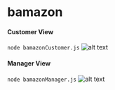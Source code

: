 # bamazon

#### Customer View
`node bamazonCustomer.js`
![alt text](https://github.com/do-kevin/bamazon/blob/master/assets/images/Customer-View.gif "Customer View Demo")


#### Manager View
`node bamazonManager.js`
![alt text](https://github.com/do-kevin/bamazon/blob/master/assets/images/Manager-View.gif "Manager View Demo")
